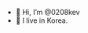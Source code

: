 - 👋 Hi, I’m @0208kev
- 👀 I live in Korea.

<!---
0208kev/0208kev is a ✨ special ✨ repository because its `README.md` (this file) appears on your GitHub profile.
You can click the Preview link to take a look at your changes.
--->
